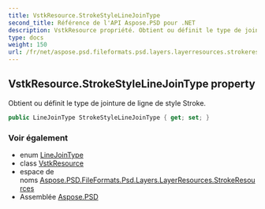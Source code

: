 ```yaml
---
title: VstkResource.StrokeStyleLineJoinType
second_title: Référence de l'API Aspose.PSD pour .NET
description: VstkResource propriété. Obtient ou définit le type de jointure de ligne de style Stroke.
type: docs
weight: 150
url: /fr/net/aspose.psd.fileformats.psd.layers.layerresources.strokeresources/vstkresource/strokestylelinejointype/
---
```

## VstkResource.StrokeStyleLineJoinType property

Obtient ou définit le type de jointure de ligne de style Stroke.

```csharp
public LineJoinType StrokeStyleLineJoinType { get; set; }
```

### Voir également

* enum [LineJoinType](../../linejointype/)
* class [VstkResource](../)
* espace de noms [Aspose.PSD.FileFormats.Psd.Layers.LayerResources.StrokeResources](../../vstkresource/)
* Assemblée [Aspose.PSD](../../../)


